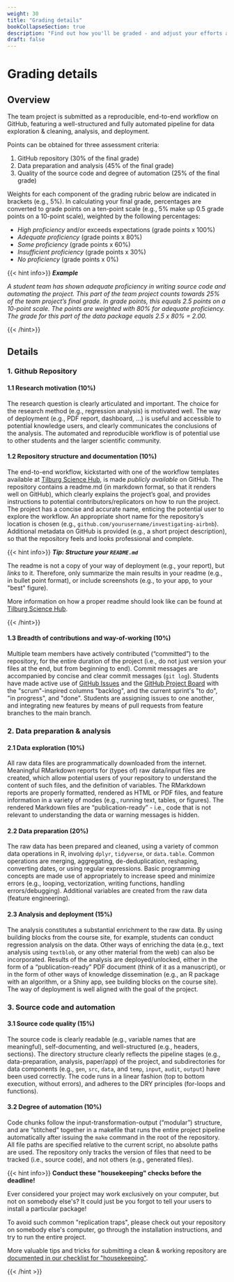 ```yaml
---
weight: 30
title: "Grading details"
bookCollapseSection: true
description: "Find out how you'll be graded - and adjust your efforts accordingly!"
draft: false
---
```


# Grading details

## Overview
The team project is submitted as a reproducible, end-to-end workflow on GitHub, featuring a well-structured and fully automated pipeline for data exploration & cleaning, analysis, and deployment.

Points can be obtained for three assessment criteria:

1. GitHub repository (30% of the final grade)
2. Data preparation and analysis (45% of the final grade)
3. Quality of the source code and degree of automation (25% of the final grade)

Weights for each component of the grading rubric below are indicated in brackets (e.g., 5%). In calculating your final grade, percentages are converted to grade points on a ten-point scale (e.g., 5% make up 0.5 grade points on a 10-point scale), weighted by the following percentages:

* *High proficiency* and/or exceeds expectations (grade points x 100%)
* *Adequate proficiency* (grade points x 80%)
* *Some proficiency* (grade points x 60%)
* *Insufficient proficiency* (grade points x 30%)
* *No proficiency* (grade points x 0%)


{{< hint info>}}
***Example***

*A student team has shown adequate proficiency in writing source code and automating the project. This part of the team project counts towards 25% of the team project’s final grade. In grade points, this equals 2.5 points on a 10-point scale. The points are weighted with 80% for adequate proficiency. The grade for this part of the data package equals 2.5 x 80% = 2.00.*

{{< /hint>}}


## Details

### 1. Github Repository

#### 1.1 Research motivation (10%)
The research question is clearly articulated and important. The choice for the research method (e.g., regression analysis) is motivated well. The way of deployment (e.g., PDF report, dashboard, ...) is useful and accessible to potential knowledge users, and clearly communicates the conclusions of the analysis. The automated and reproducible workflow is of potential use to other students and the larger scientific community.

#### 1.2 Repository structure and documentation (10%)  

<!--Students who wish to document data collected as part of [oDCM](https://odcm.hannesdatta.com) (Online Data Collection and Management) can extend the workflow template (e.g., by adding the documentation of the raw data, any screenshots, etc.)-->

The end-to-end workflow, kickstarted with one of the workflow templates available at [Tilburg Science Hub](https://tilburgsciencehub.com/examples/simple-reproducible-workflow/), is made *publicly available* on GitHub. The repository contains a readme.md (in markdown format, so that it renders well on GitHub), which clearly explains the project’s goal, and provides instructions to potential contributors/replicators on how to run the project. The project has a concise and accurate name, enticing the potential user to explore the workflow. An appropriate short name for the repository’s location is chosen (e.g., `github.com/yourusername/investigating-airbnb`). Additional metadata on GitHub is provided (e.g., a short project description), so that the repository feels and looks professional and complete.

{{< hint info>}}
***Tip: Structure your `README.md`***

The readme is not a copy of your way of deployment (e.g., your report), but *links* to it. Therefore, only summarize the main results in your readme (e.g., in bullet point format), or include screenshots (e.g., to your app, to your "best" figure).

More information on how a proper readme should look like can be found at [Tilburg Science Hub](https://tilburgsciencehub.com/write/readme).

{{< /hint>}}


#### 1.3 Breadth of contributions and way-of-working (10%)
Multiple team members have actively contributed (“committed”) to the repository, for the entire duration of the project (i.e., do not just version your files at the end, but from beginning to end). Commit messages are accompanied by concise and clear commit messages (`git log`). Students have made active use of [GitHub Issues](https://guides.github.com/features/issues/) and the [GitHub Project Board](https://docs.github.com/en/issues/organizing-your-work-with-project-boards/managing-project-boards/about-project-boards) with the "scrum"-inspired columns "backlog", and the current sprint's "to do", "in progress", and "done". Students are assigning issues to one another, and integrating new features by means of pull requests from feature branches to the main branch.

### 2. Data preparation & analysis

#### 2.1 Data exploration (10%)
All raw data files are programmatically downloaded from the internet. Meaningful RMarkdown reports for (types of) raw data/input files are created, which allow potential users of your repository to understand the content of such files, and the definition of variables. The RMarkdown reports are properly formatted, rendered as HTML or PDF files, and feature information in a variety of modes (e.g., running text, tables, or figures). The rendered Markdown files are “publication-ready” - i.e., code that is not relevant to understanding the data or warning messages is hidden.

#### 2.2 Data preparation (20%)
The raw data has been prepared and cleaned, using a variety of common data operations in R, involving `dplyr`, `tidyverse`, or `data.table`. Common operations are merging, aggregating, de-deduplication, reshaping, converting dates, or using regular expressions. Basic programming concepts are made use of appropriately to increase speed and minimize errors (e.g., looping, vectorization, writing functions, handling errors/debugging). Additional variables are created from the raw data (feature engineering).

#### 2.3 Analysis and deployment (15%)
The analysis constitutes a substantial enrichment to the raw data. By using building blocks from the course site, for example, students can conduct regression analysis on the data. Other ways of enriching the data (e.g., text analysis using `textblob`, or any other material from the web) can also be incorporated. Results of the analysis are deployed/unlocked, either in the form of a “publication-ready” PDF document (think of it as a manuscript), or in the form of other ways of knowledge dissemination (e.g., an R package with an algorithm, or a Shiny app, see building blocks on the course site). The way of deployment is well aligned with the goal of the project.

### 3. Source code and automation

#### 3.1 Source code quality (15%)
The source code is clearly readable (e.g., variable names that are meaningful), self-documenting, and well-structured (e.g., headers, sections). The directory structure clearly reflects the pipeline stages (e.g., data-preparation, analysis, paper/app) of the project, and subdirectories for data components (e.g., `gen`, `src`, `data`, and `temp`, `input`, `audit`, `output`) have been used correctly. The code runs in a linear fashion (top to bottom execution, without errors), and adheres to the DRY principles (for-loops and functions).

#### 3.2 Degree of automation (10%)
Code chunks follow the input-transformation-output (“modular”) structure, and are “stitched” together in a makefile that runs the entire project pipeline automatically after issuing the `make` command in the root of the repository. All file paths are specified relative to the current script, no absolute paths are used. The repository only tracks the version of files that need to be tracked (i.e., source code), and not others (e.g., generated files).

{{< hint info>}}
__Conduct these "housekeeping" checks before the deadline!__

Ever considered your project may work exclusively on your computer, but not on somebody else's? It could just be you forgot to tell your users to install a particular package!

To avoid such common "replication traps", please check out your repository on somebody else's computer, go through the installation instructions, and try to run the entire project.

More valuable tips and tricks for submitting a clean & working repository are [documented in our checklist for "housekeeping"](https://tilburgsciencehub.com/audit/workflow-checklist).

{{< /hint >}}
